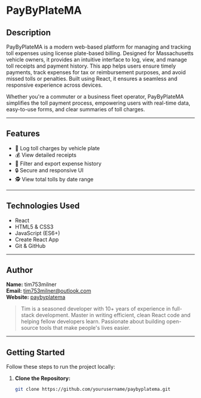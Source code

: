 # PayByPlateMA

## Description

PayByPlateMA is a modern web-based platform for managing and tracking toll expenses using license plate-based billing. Designed for Massachusetts vehicle owners, it provides an intuitive interface to log, view, and manage toll receipts and payment history. This app helps users ensure timely payments, track expenses for tax or reimbursement purposes, and avoid missed tolls or penalties. Built using React, it ensures a seamless and responsive experience across devices.

Whether you're a commuter or a business fleet operator, PayByPlateMA simplifies the toll payment process, empowering users with real-time data, easy-to-use forms, and clear summaries of toll charges.

---

## Features

- 📜 Log toll charges by vehicle plate
- 💰 View detailed receipts
- 🧾 Filter and export expense history
- 🔒 Secure and responsive UI
- 🕵️ View total tolls by date range

---

## Technologies Used

- React
- HTML5 & CSS3
- JavaScript (ES6+)
- Create React App
- Git & GitHub

---

## Author

**Name:** tim753milner  
**Email:** [tim753milner@outlook.com](mailto:tim753milner@outlook.com)  
**Website:** [paybyplatema](https://www.paybyplatema.it.com)

> Tim is a seasoned developer with 10+ years of experience in full-stack development. Master in writing efficient, clean React code and helping fellow developers learn. Passionate about building open-source tools that make people's lives easier.

---

## Getting Started

Follow these steps to run the project locally:

1. **Clone the Repository:**
   ```bash
   git clone https://github.com/yourusername/paybyplatema.git
